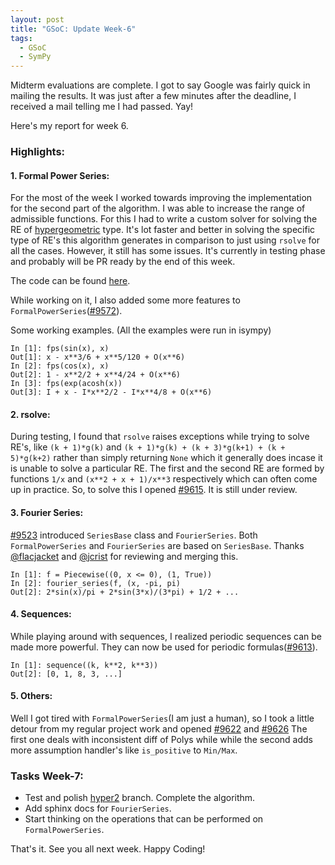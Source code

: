 ```yaml
---
layout: post
title: "GSoC: Update Week-6"
tags:
  - GSoC
  - SymPy
---
```


Midterm evaluations are complete. I got to say Google was fairly
quick in mailing the results. It was just after a few minutes
after the deadline, I received a mail telling me I had passed. Yay!

Here's my report for week 6.

<!-- excerpt -->
### Highlights:

#### 1. Formal Power Series:

For the most of the week I worked towards improving the implementation for the second part of the algorithm.
I was able to increase the range of admissible functions.
For this I had to write a custom solver for solving the RE of [hypergeometric](/2015-06-16-gsoc-update-week-3/#RE) type.
It's lot faster and better in solving the specific type of RE's this algorithm generates in comparison to
just using ``rsolve`` for all the cases. However, it still has some issues.
It's currently in testing phase and probably will be PR ready by the end of this week.

The code can be found [here](https://github.com/leosartaj/sympy/tree/hyper2).

While working on it, I also added some more features to ``FormalPowerSeries``([\#9572](https://github.com/sympy/sympy/pull/9572)).

Some working examples.
(All the examples were run in isympy)

```
In [1]: fps(sin(x), x)
Out[1]: x - x**3/6 + x**5/120 + O(x**6)
In [2]: fps(cos(x), x)
Out[2]: 1 - x**2/2 + x**4/24 + O(x**6)
In [3]: fps(exp(acosh(x))
Out[3]: I + x - I*x**2/2 - I*x**4/8 + O(x**6)
```

#### 2. rsolve:

During testing, I found that ``rsolve`` raises exceptions
while trying to solve RE's, like ``(k + 1)*g(k)``
and ``(k + 1)*g(k) + (k + 3)*g(k+1) + (k + 5)*g(k+2)`` rather
than simply returning ``None`` which it generally does
incase it is unable to solve a particular RE.
The first and the second RE are formed by functions ``1/x`` and
``(x**2 + x + 1)/x**3`` respectively which can often come up in practice. So, to solve
this I opened [\#9615](https://github.com/sympy/sympy/pull/9615). It is still under review.

#### 3. Fourier Series:

[\#9523](https://github.com/sympy/sympy/pull/9523) introduced ``SeriesBase`` class and ``FourierSeries``.
Both ``FormalPowerSeries`` and ``FourierSeries`` are based on ``SeriesBase``.
Thanks [@flacjacket](https://github.com/flacjacket) and [@jcrist](https://github.com/jcrist)
for reviewing and merging this.

```
In [1]: f = Piecewise((0, x <= 0), (1, True))
In [2]: fourier_series(f, (x, -pi, pi)
Out[2]: 2*sin(x)/pi + 2*sin(3*x)/(3*pi) + 1/2 + ...
```

#### 4. Sequences:

While playing around with sequences, I realized periodic
sequences can be made more powerful. They can now be used for 
periodic formulas([\#9613](https://github.com/sympy/sympy/pull/9613)).

```
In [1]: sequence((k, k**2, k**3))
Out[2]: [0, 1, 8, 3, ...]
```

#### 5. Others:

Well I got tired with ``FormalPowerSeries``(I am just a human), so
I took a little detour from my regular project work and opened 
[\#9622](https://github.com/sympy/sympy/pull/9622) and [\#9626](https://github.com/sympy/sympy/pull/9626)
The first one deals with inconsistent diff of Polys while
while the second adds more assumption handler's like ``is_positive``
to ``Min/Max``.

### Tasks Week-7:

* Test and polish [hyper2](https://github.com/leosartaj/sympy/tree/hyper2) branch. Complete the algorithm.
* Add sphinx docs for ``FourierSeries``.
* Start thinking on the operations that can be performed on ``FormalPowerSeries``.

That's it. See you all next week. Happy Coding!
